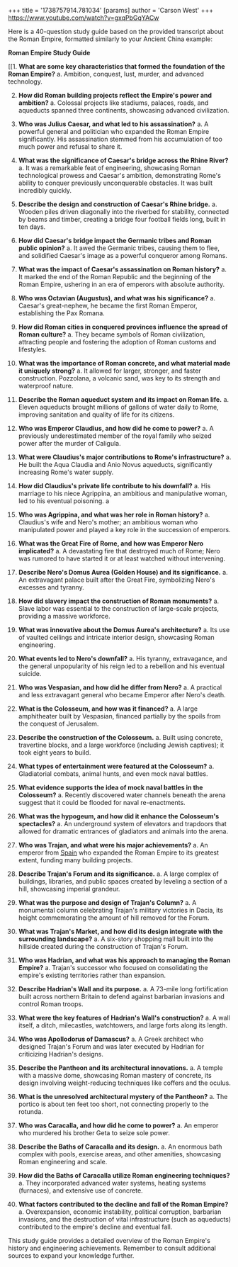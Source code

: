 +++
 title = '1738757914.781034'
[params]
	author = 'Carson West'
+++
https://www.youtube.com/watch?v=gxqPbGqYACw

Here is a 40-question study guide based on the provided transcript about the Roman Empire, formatted similarly to your Ancient China example:

**Roman Empire Study Guide**

[[1. **What are some key characteristics that formed the foundation of the Roman Empire?**
a. Ambition, conquest, lust, murder, and advanced technology.

2. **How did Roman building projects reflect the Empire's power and ambition?**
a. Colossal projects like stadiums, palaces, roads, and aqueducts spanned three continents, showcasing advanced civilization.

3. **Who was Julius Caesar, and what led to his assassination?**
a. A powerful general and politician who expanded the Roman Empire significantly. His assassination stemmed from his accumulation of too much power and refusal to share it.

4. **What was the significance of Caesar's bridge across the Rhine River?**
a. It was a remarkable feat of engineering, showcasing Roman technological prowess and Caesar's ambition, demonstrating Rome's ability to conquer previously unconquerable obstacles.  It was built incredibly quickly.

5. **Describe the design and construction of Caesar's Rhine bridge.**
a. Wooden piles driven diagonally into the riverbed for stability, connected by beams and timber, creating a bridge four football fields long, built in ten days.

6. **How did Caesar's bridge impact the Germanic tribes and Roman public opinion?**
a. It awed the Germanic tribes, causing them to flee, and solidified Caesar's image as a powerful conqueror among Romans.

7. **What was the impact of Caesar's assassination on Roman history?**
a. It marked the end of the Roman Republic and the beginning of the Roman Empire, ushering in an era of emperors with absolute authority.

8. **Who was Octavian (Augustus), and what was his significance?**
a. Caesar's great-nephew, he became the first Roman Emperor, establishing the Pax Romana.

9. **How did Roman cities in conquered provinces influence the spread of Roman culture?**
a.  They became symbols of Roman civilization, attracting people and fostering the adoption of Roman customs and lifestyles.

10. **What was the importance of Roman concrete, and what material made it uniquely strong?**
a. It allowed for larger, stronger, and faster construction. Pozzolana, a volcanic sand, was key to its strength and waterproof nature.


11. **Describe the Roman aqueduct system and its impact on Roman life.**
a. Eleven aqueducts brought millions of gallons of water daily to Rome, improving sanitation and quality of life for its citizens.

12. **Who was Emperor Claudius, and how did he come to power?**
a. A previously underestimated member of the royal family who seized power after the murder of Caligula.

13. **What were Claudius's major contributions to Rome's infrastructure?**
a. He built the Aqua Claudia and Anio Novus aqueducts, significantly increasing Rome's water supply.

14. **How did Claudius's private life contribute to his downfall?**
a. His marriage to his niece Agrippina, an ambitious and manipulative woman, led to his eventual poisoning.
a
15. **Who was Agrippina, and what was her role in Roman history?**
a. Claudius's wife and Nero's mother; an ambitious woman who manipulated power and played a key role in the succession of emperors.

16. **What was the Great Fire of Rome, and how was Emperor Nero implicated?**
a. A devastating fire that destroyed much of Rome; Nero was rumored to have started it or at least watched without intervening.

17. **Describe Nero's Domus Aurea (Golden House) and its significance.**
a. An extravagant palace built after the Great Fire, symbolizing Nero's excesses and tyranny.

18. **How did slavery impact the construction of Roman monuments?**
a. Slave labor was essential to the construction of large-scale projects, providing a massive workforce.

19. **What was innovative about the Domus Aurea's architecture?**
a. Its use of vaulted ceilings and intricate interior design, showcasing Roman engineering.

20. **What events led to Nero's downfall?**
a. His tyranny, extravagance, and the general unpopularity of his reign led to a rebellion and his eventual suicide.

21. **Who was Vespasian, and how did he differ from Nero?**
a. A practical and less extravagant general who became Emperor after Nero's death.

22. **What is the Colosseum, and how was it financed?**
a. A large amphitheater built by Vespasian, financed partially by the spoils from the conquest of Jerusalem.

23. **Describe the construction of the Colosseum.**
a. Built using concrete, travertine blocks, and a large workforce (including Jewish captives); it took eight years to build.

24. **What types of entertainment were featured at the Colosseum?**
a. Gladiatorial combats, animal hunts, and even mock naval battles.

25. **What evidence supports the idea of mock naval battles in the Colosseum?**
a. Recently discovered water channels beneath the arena suggest that it could be flooded for naval re-enactments.

26. **What was the hypogeum, and how did it enhance the Colosseum's spectacles?**
a. An underground system of elevators and trapdoors that allowed for dramatic entrances of gladiators and animals into the arena.

27. **Who was Trajan, and what were his major achievements?**
a. An emperor from [Spain](./../spain/) who expanded the Roman Empire to its greatest extent, funding many building projects.

28. **Describe Trajan's Forum and its significance.**
a. A large complex of buildings, libraries, and public spaces created by leveling a section of a hill, showcasing imperial grandeur.

29. **What was the purpose and design of Trajan's Column?**
a. A monumental column celebrating Trajan's military victories in Dacia, its height commemorating the amount of hill removed for the Forum.

30. **What was Trajan's Market, and how did its design integrate with the surrounding landscape?**
a. A six-story shopping mall built into the hillside created during the construction of Trajan's Forum.

31. **Who was Hadrian, and what was his approach to managing the Roman Empire?**
a. Trajan's successor who focused on consolidating the empire's existing territories rather than expansion.

32. **Describe Hadrian's Wall and its purpose.**
a. A 73-mile long fortification built across northern Britain to defend against barbarian invasions and control Roman troops.

33. **What were the key features of Hadrian's Wall's construction?**
a.  A wall itself, a ditch, milecastles, watchtowers, and large forts along its length.

34. **Who was Apollodorus of Damascus?**
a.  A Greek architect who designed Trajan's Forum and was later executed by Hadrian for criticizing Hadrian's designs.

35. **Describe the Pantheon and its architectural innovations.**
a. A temple with a massive dome, showcasing Roman mastery of concrete, its design involving weight-reducing techniques like coffers and the oculus.

36. **What is the unresolved architectural mystery of the Pantheon?**
a. The portico is about ten feet too short, not connecting properly to the rotunda.

37. **Who was Caracalla, and how did he come to power?**
a. An emperor who murdered his brother Geta to seize sole power.

38. **Describe the Baths of Caracalla and its design.**
a. An enormous bath complex with pools, exercise areas, and other amenities, showcasing Roman engineering and scale.

39. **How did the Baths of Caracalla utilize Roman engineering techniques?**
a. They incorporated advanced water systems, heating systems (furnaces), and extensive use of concrete.

40. **What factors contributed to the decline and fall of the Roman Empire?**
a. Overexpansion, economic instability, political corruption, barbarian invasions, and the destruction of vital infrastructure (such as aqueducts) contributed to the empire's decline and eventual fall.

This study guide provides a detailed overview of the Roman Empire's history and engineering achievements.  Remember to consult additional sources to expand your knowledge further.
